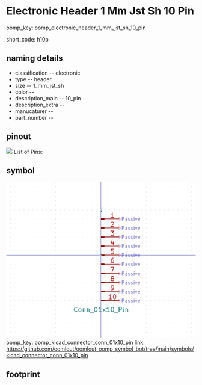 # Electronic Header 1 Mm Jst Sh 10 Pin
oomp_key: oomp_electronic_header_1_mm_jst_sh_10_pin  

short_code: h10p
## naming details
* classification -- electronic
* type -- header
* size -- 1_mm_jst_sh
* color -- 
* description_main -- 10_pin
* description_extra -- 
* manucaturer -- 
* part_number -- 
## pinout
![](working_pinout_600.png)
List of Pins:

## symbol

![](symbol/0/working/working_600.png)
oomp_key: oomp_kicad_connector_conn_01x10_pin
link: https://github.com/oomlout/oomlout_oomp_symbol_bot/tree/main/symbols/kicad_connector_conn_01x10_pin


## footprint
